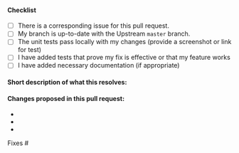 <!--
(Thanks for sending a pull request! Please make sure you click the link above to view the contribution guidelines, then fill out the blanks below.)
-->

#### Checklist

- [ ] There is a corresponding issue for this pull request.
- [ ] My branch is up-to-date with the Upstream `master` branch.
- [ ] The unit tests pass locally with my changes (provide a screenshot or link for test) <!-- use `nosetests tests/unittests` to run all the tests -->
- [ ] I have added tests that prove my fix is effective or that my feature works
- [ ] I have added necessary documentation (if appropriate)

#### Short description of what this resolves:


#### Changes proposed in this pull request:

-
-
-

<!-- Add the issue number that is fixed by this PR (In the form Fixes #123) -->

Fixes #

